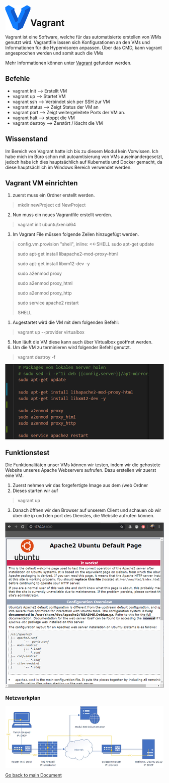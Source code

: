 <img align="left" width="80" height="80" src="./img/../../img/vagrant-logo.png" alt="Vagrant Logo">

# Vagrant

Vagrant ist eine Software, welche für das automatisierte erstellen von WMs genutzt wird. Vagrantfile lassen sich Konfigurationen an den VMs und Informationen für die Hypervisoren anpassen. Über das CMD, kann vagrant angesprochen werden und somit auch die VMs

Mehr Informationen können unter [Vagrant](https://www.vagrantup.com/) gefunden werden.

## Befehle
* vagrant Init --> Erstellt VM
* vagrant up --> Startet VM
* vagrant ssh --> Verbindet sich per SSH zur VM
* vagrant status --> Zeigt Status der VM an
* vagrant port --> Zeigt weitergeleitete Ports der VM an.
* vagrant halt --> stoppt die VM
* vagrant destroy --> Zerstört / löscht die VM 

## Wissenstand
Im Bereich von Vagrant hatte ich bis zu diesem Modul kein Vorwissen. Ich habe mich im Büro schon mit autoamtisierung von VMs auseinandergesetzt, jedoch habe ich dies hauptsächlich auf Kubernetis und Docker gemacht, da diese hauptsächlich im Windows Bereich verwendet werden.

## Vagrant VM einrichten
1. zuerst muss ein Ordner erstellt werden.
> mkdir newProject
> cd NewProject
2. Nun muss ein neues Vagrantfile erstellt werden.
> vagrant init ubuntu/xenial64
3. Im Vagrant File müssen folgende Zeilen hinzugefügt werden.
> config.vm.provision "shell", inline: <<-SHELL
> sudo apt-get update
>
> sudo apt-get install libapache2-mod-proxy-html
> 
> sudo apt-get install libxm12-dev -y
> 
> sudo a2enmod proxy
> 
> sudo a2enmod proxy_html
> 
> sudo a2enmod proxy_http
> 
> sudo service apache2 restart
> 
> SHELL


1. Augestartet wird die VM mit dem folgenden Befehl:
> vagrant up --provider virtualbox
5. Nun läuft die VM diese kann auch über Virtualbox geöffnet werden.
6. Um die VM zu terminieren wird folgender Befehl genutzt.
> vagrant destroy -f

<img align="center" width="" height="" src="./img/../../img/apache_code1.PNG" alt="Apache Code">

## Funktionstest
Die Funktionalitäten unser VMs können wir testen, indem wir die gehostete Website unseres Apache Webservers aufrufen. Dazu erstellen wir zuerst eine VM.

1. Zuerst nehmen wir das forgefertigte Image aus dem /web Ordner
2. Dieses starten wir auf
> vagrant up
3. Danach öffnen wir den Browser auf unserem Client und schauen ob wir über die ip und den port des Dienstes, die Website aufrufen können.
<img align="center" width="" height="" src="./img/../../img/websrv-test.png" alt="Webserver Test">


### Netzwerkplan
<img align="center" width="" height="" src="./img/../../img/Netzplan-Websrv2.jpg" alt="Netzplan">




[Go back to main Document](https://github.com/Daddey69/Modul_300/blob/master/README.md)